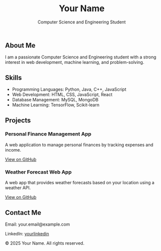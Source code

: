 <!DOCTYPE html>
<html lang="en">
<head>
  <meta charset="UTF-8">
  <meta name="viewport" content="width=device-width, initial-scale=1.0">
  <title>Your Portfolio</title>
  <link rel="stylesheet" href="styles.css">
</head>
<body>
  <header>
    <div class="container">
      <h1>Your Name</h1>
      <p>Computer Science and Engineering Student</p>
    </div>
  </header>

  <section id="about">
    <div class="container">
      <h2>About Me</h2>
      <p>I am a passionate Computer Science and Engineering student with a strong interest in web development, machine learning, and problem-solving.</p>
    </div>
  </section>

  <section id="skills">
    <div class="container">
      <h2>Skills</h2>
      <ul>
        <li>Programming Languages: Python, Java, C++, JavaScript</li>
        <li>Web Development: HTML, CSS, JavaScript, React</li>
        <li>Database Management: MySQL, MongoDB</li>
        <li>Machine Learning: TensorFlow, Scikit-learn</li>
      </ul>
    </div>
  </section>

  <section id="projects">
    <div class="container">
      <h2>Projects</h2>
      <div class="project">
        <h3>Personal Finance Management App</h3>
        <p>A web application to manage personal finances by tracking expenses and income.</p>
        <a href="https://github.com/yourusername/finance-app" target="_blank">View on GitHub</a>
      </div>
      <div class="project">
        <h3>Weather Forecast Web App</h3>
        <p>A web app that provides weather forecasts based on your location using a weather API.</p>
        <a href="https://github.com/yourusername/weather-app" target="_blank">View on GitHub</a>
      </div>
    </div>
  </section>

  <section id="contact">
    <div class="container">
      <h2>Contact Me</h2>
      <p>Email: your.email@example.com</p>
      <p>LinkedIn: <a href="https://www.linkedin.com/in/yourlinkedin" target="_blank">yourlinkedin</a></p>
    </div>
  </section>

  <footer>
    <div class="container">
      <p>&copy; 2025 Your Name. All rights reserved.</p>
    </div>
  </footer>
</body>
</html>
